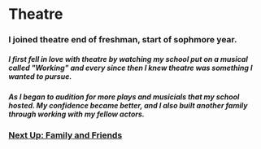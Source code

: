 # Theatre
### I joined theatre end of freshman, start of sophmore year.
##### I first fell in love with theatre by watching my school put on a musical called "Working" and every since then I knew theatre was something I wanted to pursue.
##### As I began to audition for more plays and musicials that my school hosted. My confidence became better, and I also built another family through working with my fellow actors.


### [Next Up: Family and Friends](https://trinlanae.github.io/All-About-Trin/Family-and-friends)
